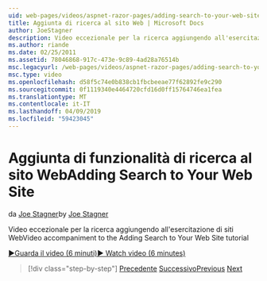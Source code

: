 ```yaml
---
uid: web-pages/videos/aspnet-razor-pages/adding-search-to-your-web-site
title: Aggiunta di ricerca al sito Web | Microsoft Docs
author: JoeStagner
description: Video eccezionale per la ricerca aggiungendo all'esercitazione di siti Web
ms.author: riande
ms.date: 02/25/2011
ms.assetid: 78046868-917c-473e-9c89-4ad28a76514b
msc.legacyurl: /web-pages/videos/aspnet-razor-pages/adding-search-to-your-web-site
msc.type: video
ms.openlocfilehash: d58f5c74e0b838cb1fbcbeeae77f62892fe9c290
ms.sourcegitcommit: 0f1119340e4464720cfd16d0ff15764746ea1fea
ms.translationtype: MT
ms.contentlocale: it-IT
ms.lasthandoff: 04/09/2019
ms.locfileid: "59423045"
---
```

# <a name="adding-search-to-your-web-site"></a><span data-ttu-id="722d1-103">Aggiunta di funzionalità di ricerca al sito Web</span><span class="sxs-lookup"><span data-stu-id="722d1-103">Adding Search to Your Web Site</span></span>

<span data-ttu-id="722d1-104">da [Joe Stagner](https://github.com/JoeStagner)</span><span class="sxs-lookup"><span data-stu-id="722d1-104">by [Joe Stagner](https://github.com/JoeStagner)</span></span>

<span data-ttu-id="722d1-105">Video eccezionale per la ricerca aggiungendo all'esercitazione di siti Web</span><span class="sxs-lookup"><span data-stu-id="722d1-105">Video accompaniment to the Adding Search to Your Web Site tutorial</span></span>

[<span data-ttu-id="722d1-106">&#9654;Guarda il video (6 minuti)</span><span class="sxs-lookup"><span data-stu-id="722d1-106">&#9654; Watch video (6 minutes)</span></span>](https://channel9.msdn.com/Blogs/ASP-NET-Site-Videos/adding-search-to-your-web-site)

> [!div class="step-by-step"]
> <span data-ttu-id="722d1-107">[Precedente](adding-email-to-your-web-site.md)
> [Successivo](adding-social-networking-to-your-website.md)</span><span class="sxs-lookup"><span data-stu-id="722d1-107">[Previous](adding-email-to-your-web-site.md)
[Next](adding-social-networking-to-your-website.md)</span></span>
